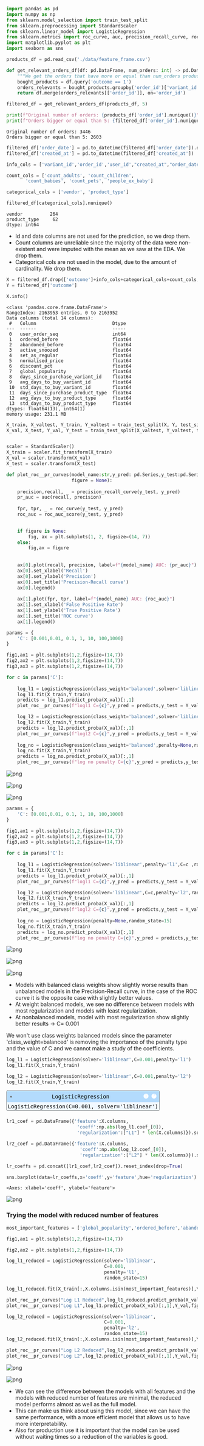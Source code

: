 ```python
import pandas as pd
import numpy as np
from sklearn.model_selection import train_test_split
from sklearn.preprocessing import StandardScaler
from sklearn.linear_model import LogisticRegression
from sklearn.metrics import roc_curve, auc, precision_recall_curve, roc_auc_score
import matplotlib.pyplot as plt
import seaborn as sns
```


```python
products_df = pd.read_csv('./data/feature_frame.csv')
```


```python
def get_relevant_orders_df(df: pd.DataFrame, num_orders: int) -> pd.DataFrame:
    """We get the orders that have more or equal than num_orders products bought"""
    bought_products = df.query('outcome == 1')
    orders_relevants = bought_products.groupby('order_id')['variant_id'].agg(lambda x: len(list(x))).reset_index().query(f'variant_id >= {num_orders}')
    return df.merge(orders_relevants[['order_id']], on='order_id')
```


```python
filtered_df = get_relevant_orders_df(products_df, 5)
```


```python
print(f"Original number of orders: {products_df['order_id'].nunique()}")
print(f"Orders bigger or equal than 5: {filtered_df['order_id'].nunique()}")
```

    Original number of orders: 3446
    Orders bigger or equal than 5: 2603
    


```python
filtered_df['order_date'] = pd.to_datetime(filtered_df['order_date']).dt.date
filtered_df['created_at'] = pd.to_datetime(filtered_df['created_at'])
```


```python
info_cols = ['variant_id','order_id','user_id',"created_at","order_date"]

count_cols = ['count_adults', 'count_children',
       'count_babies', 'count_pets', 'people_ex_baby']

categorical_cols = ['vendor', 'product_type']
```


```python
filtered_df[categorical_cols].nunique()
```




    vendor          264
    product_type     62
    dtype: int64



- Id and date columns are not used for the prediction, so we drop them.
- Count columns are unreliable since the majority of the data were non-existent and were imputed with the mean as we saw at the EDA. We drop them.
- Categorical cols are not used in the model, due to the amount of cardinality. We drop them.


```python
X = filtered_df.drop(['outcome']+info_cols+categorical_cols+count_cols, axis=1)
Y = filtered_df['outcome']
```


```python
X.info()
```

    <class 'pandas.core.frame.DataFrame'>
    RangeIndex: 2163953 entries, 0 to 2163952
    Data columns (total 14 columns):
     #   Column                            Dtype  
    ---  ------                            -----  
     0   user_order_seq                    int64  
     1   ordered_before                    float64
     2   abandoned_before                  float64
     3   active_snoozed                    float64
     4   set_as_regular                    float64
     5   normalised_price                  float64
     6   discount_pct                      float64
     7   global_popularity                 float64
     8   days_since_purchase_variant_id    float64
     9   avg_days_to_buy_variant_id        float64
     10  std_days_to_buy_variant_id        float64
     11  days_since_purchase_product_type  float64
     12  avg_days_to_buy_product_type      float64
     13  std_days_to_buy_product_type      float64
    dtypes: float64(13), int64(1)
    memory usage: 231.1 MB
    


```python
X_train, X_valtest, Y_train, Y_valtest = train_test_split(X, Y, test_size=0.7, random_state=15,shuffle=False)
X_val, X_test, Y_val, Y_test = train_test_split(X_valtest, Y_valtest, test_size=0.5, random_state=15,shuffle=False)


scaler = StandardScaler()
X_train = scaler.fit_transform(X_train)
X_val = scaler.transform(X_val)
X_test = scaler.transform(X_test)
```


```python
def plot_roc__pr_curves(model_name:str,y_pred: pd.Series,y_test:pd.Series, 
                        figure = None):
     
    precision,recall, _ = precision_recall_curve(y_test, y_pred)
    pr_auc = auc(recall, precision)
    
    fpr, tpr, _ = roc_curve(y_test, y_pred)
    roc_auc = roc_auc_score(y_test, y_pred)

      
    if figure is None:
        fig, ax = plt.subplots(1, 2, figsize=(14, 7))
    else:
        fig,ax = figure
        
        
    ax[0].plot(recall, precision, label=f"{model_name} AUC: {pr_auc}")
    ax[0].set_xlabel('Recall')
    ax[0].set_ylabel('Precision')
    ax[0].set_title('Precision-Recall curve')
    ax[0].legend()
    
    ax[1].plot(fpr, tpr, label=f"{model_name} AUC: {roc_auc}")
    ax[1].set_xlabel('False Positive Rate')
    ax[1].set_ylabel('True Positive Rate')
    ax[1].set_title('ROC curve')
    ax[1].legend()
```


```python
params = {
    'C': [0.001,0.01, 0.1, 1, 10, 100,1000]
}

fig1,ax1 = plt.subplots(1,2,figsize=(14,7))
fig2,ax2 = plt.subplots(1,2,figsize=(14,7))
fig3,ax3 = plt.subplots(1,2,figsize=(14,7))

for c in params['C']:
    
    log_l1 = LogisticRegression(class_weight='balanced',solver='liblinear',penalty='l1',C=c ,random_state=15)
    log_l1.fit(X_train,Y_train)
    predicts = log_l1.predict_proba(X_val)[:,1]
    plot_roc__pr_curves(f"logl1 C={c}",y_pred = predicts,y_test = Y_val,figure=(fig1,ax1))

    log_l2 = LogisticRegression(class_weight='balanced',solver='liblinear',C=c,penalty='l2',random_state=15)
    log_l2.fit(X_train,Y_train)
    predicts = log_l2.predict_proba(X_val)[:,1]
    plot_roc__pr_curves(f"logl2 C={c}",y_pred = predicts,y_test = Y_val,figure=(fig2,ax2))
    
    log_no = LogisticRegression(class_weight='balanced',penalty=None,random_state=15)
    log_no.fit(X_train,Y_train)
    predicts = log_no.predict_proba(X_val)[:,1]
    plot_roc__pr_curves(f"log no penalty C={c}",y_pred = predicts,y_test = Y_val,figure=(fig3,ax3))

```


    
![png](PRD_files/PRD_13_0.png)
    



    
![png](PRD_files/PRD_13_1.png)
    



    
![png](PRD_files/PRD_13_2.png)
    



```python
params = {
    'C': [0.001,0.01, 0.1, 1, 10, 100,1000]
}

fig1,ax1 = plt.subplots(1,2,figsize=(14,7))
fig2,ax2 = plt.subplots(1,2,figsize=(14,7))
fig3,ax3 = plt.subplots(1,2,figsize=(14,7))

for c in params['C']:
    
    log_l1 = LogisticRegression(solver='liblinear',penalty='l1',C=c ,random_state=15)
    log_l1.fit(X_train,Y_train)
    predicts = log_l1.predict_proba(X_val)[:,1]
    plot_roc__pr_curves(f"logl1 C={c}",y_pred = predicts,y_test = Y_val,figure=(fig1,ax1))

    log_l2 = LogisticRegression(solver='liblinear',C=c,penalty='l2',random_state=15)
    log_l2.fit(X_train,Y_train)
    predicts = log_l2.predict_proba(X_val)[:,1]
    plot_roc__pr_curves(f"logl2 C={c}",y_pred = predicts,y_test = Y_val,figure=(fig2,ax2))
    
    log_no = LogisticRegression(penalty=None,random_state=15)
    log_no.fit(X_train,Y_train)
    predicts = log_no.predict_proba(X_val)[:,1]
    plot_roc__pr_curves(f"log no penalty C={c}",y_pred = predicts,y_test = Y_val,figure=(fig3,ax3))
```


    
![png](PRD_files/PRD_14_0.png)
    



    
![png](PRD_files/PRD_14_1.png)
    



    
![png](PRD_files/PRD_14_2.png)
    


- Models with balanced class weights show slightly worse results than unbalanced models in the Precision-Recall curve, in the case of the ROC curve it is the opposite case with slightly better values.
- At weight balanced models, we see no difference between models with most regularization and models with least regularization.
- At nonbalanced models, model with most regularization show slightly better results -> C= 0.001

We won't use class weights balanced models since the parameter 'class_weight=balanced' is removing the importance of the penalty type and the value of C and we cannot make a study of the coefficients.


```python
log_l1 = LogisticRegression(solver='liblinear',C=0.001,penalty='l1')
log_l1.fit(X_train,Y_train)

log_l2 = LogisticRegression(solver='liblinear',C=0.001,penalty='l2')
log_l2.fit(X_train,Y_train)
```




<style>#sk-container-id-1 {
  /* Definition of color scheme common for light and dark mode */
  --sklearn-color-text: black;
  --sklearn-color-line: gray;
  /* Definition of color scheme for unfitted estimators */
  --sklearn-color-unfitted-level-0: #fff5e6;
  --sklearn-color-unfitted-level-1: #f6e4d2;
  --sklearn-color-unfitted-level-2: #ffe0b3;
  --sklearn-color-unfitted-level-3: chocolate;
  /* Definition of color scheme for fitted estimators */
  --sklearn-color-fitted-level-0: #f0f8ff;
  --sklearn-color-fitted-level-1: #d4ebff;
  --sklearn-color-fitted-level-2: #b3dbfd;
  --sklearn-color-fitted-level-3: cornflowerblue;

  /* Specific color for light theme */
  --sklearn-color-text-on-default-background: var(--sg-text-color, var(--theme-code-foreground, var(--jp-content-font-color1, black)));
  --sklearn-color-background: var(--sg-background-color, var(--theme-background, var(--jp-layout-color0, white)));
  --sklearn-color-border-box: var(--sg-text-color, var(--theme-code-foreground, var(--jp-content-font-color1, black)));
  --sklearn-color-icon: #696969;

  @media (prefers-color-scheme: dark) {
    /* Redefinition of color scheme for dark theme */
    --sklearn-color-text-on-default-background: var(--sg-text-color, var(--theme-code-foreground, var(--jp-content-font-color1, white)));
    --sklearn-color-background: var(--sg-background-color, var(--theme-background, var(--jp-layout-color0, #111)));
    --sklearn-color-border-box: var(--sg-text-color, var(--theme-code-foreground, var(--jp-content-font-color1, white)));
    --sklearn-color-icon: #878787;
  }
}

#sk-container-id-1 {
  color: var(--sklearn-color-text);
}

#sk-container-id-1 pre {
  padding: 0;
}

#sk-container-id-1 input.sk-hidden--visually {
  border: 0;
  clip: rect(1px 1px 1px 1px);
  clip: rect(1px, 1px, 1px, 1px);
  height: 1px;
  margin: -1px;
  overflow: hidden;
  padding: 0;
  position: absolute;
  width: 1px;
}

#sk-container-id-1 div.sk-dashed-wrapped {
  border: 1px dashed var(--sklearn-color-line);
  margin: 0 0.4em 0.5em 0.4em;
  box-sizing: border-box;
  padding-bottom: 0.4em;
  background-color: var(--sklearn-color-background);
}

#sk-container-id-1 div.sk-container {
  /* jupyter's `normalize.less` sets `[hidden] { display: none; }`
     but bootstrap.min.css set `[hidden] { display: none !important; }`
     so we also need the `!important` here to be able to override the
     default hidden behavior on the sphinx rendered scikit-learn.org.
     See: https://github.com/scikit-learn/scikit-learn/issues/21755 */
  display: inline-block !important;
  position: relative;
}

#sk-container-id-1 div.sk-text-repr-fallback {
  display: none;
}

div.sk-parallel-item,
div.sk-serial,
div.sk-item {
  /* draw centered vertical line to link estimators */
  background-image: linear-gradient(var(--sklearn-color-text-on-default-background), var(--sklearn-color-text-on-default-background));
  background-size: 2px 100%;
  background-repeat: no-repeat;
  background-position: center center;
}

/* Parallel-specific style estimator block */

#sk-container-id-1 div.sk-parallel-item::after {
  content: "";
  width: 100%;
  border-bottom: 2px solid var(--sklearn-color-text-on-default-background);
  flex-grow: 1;
}

#sk-container-id-1 div.sk-parallel {
  display: flex;
  align-items: stretch;
  justify-content: center;
  background-color: var(--sklearn-color-background);
  position: relative;
}

#sk-container-id-1 div.sk-parallel-item {
  display: flex;
  flex-direction: column;
}

#sk-container-id-1 div.sk-parallel-item:first-child::after {
  align-self: flex-end;
  width: 50%;
}

#sk-container-id-1 div.sk-parallel-item:last-child::after {
  align-self: flex-start;
  width: 50%;
}

#sk-container-id-1 div.sk-parallel-item:only-child::after {
  width: 0;
}

/* Serial-specific style estimator block */

#sk-container-id-1 div.sk-serial {
  display: flex;
  flex-direction: column;
  align-items: center;
  background-color: var(--sklearn-color-background);
  padding-right: 1em;
  padding-left: 1em;
}


/* Toggleable style: style used for estimator/Pipeline/ColumnTransformer box that is
clickable and can be expanded/collapsed.
- Pipeline and ColumnTransformer use this feature and define the default style
- Estimators will overwrite some part of the style using the `sk-estimator` class
*/

/* Pipeline and ColumnTransformer style (default) */

#sk-container-id-1 div.sk-toggleable {
  /* Default theme specific background. It is overwritten whether we have a
  specific estimator or a Pipeline/ColumnTransformer */
  background-color: var(--sklearn-color-background);
}

/* Toggleable label */
#sk-container-id-1 label.sk-toggleable__label {
  cursor: pointer;
  display: block;
  width: 100%;
  margin-bottom: 0;
  padding: 0.5em;
  box-sizing: border-box;
  text-align: center;
}

#sk-container-id-1 label.sk-toggleable__label-arrow:before {
  /* Arrow on the left of the label */
  content: "▸";
  float: left;
  margin-right: 0.25em;
  color: var(--sklearn-color-icon);
}

#sk-container-id-1 label.sk-toggleable__label-arrow:hover:before {
  color: var(--sklearn-color-text);
}

/* Toggleable content - dropdown */

#sk-container-id-1 div.sk-toggleable__content {
  max-height: 0;
  max-width: 0;
  overflow: hidden;
  text-align: left;
  /* unfitted */
  background-color: var(--sklearn-color-unfitted-level-0);
}

#sk-container-id-1 div.sk-toggleable__content.fitted {
  /* fitted */
  background-color: var(--sklearn-color-fitted-level-0);
}

#sk-container-id-1 div.sk-toggleable__content pre {
  margin: 0.2em;
  border-radius: 0.25em;
  color: var(--sklearn-color-text);
  /* unfitted */
  background-color: var(--sklearn-color-unfitted-level-0);
}

#sk-container-id-1 div.sk-toggleable__content.fitted pre {
  /* unfitted */
  background-color: var(--sklearn-color-fitted-level-0);
}

#sk-container-id-1 input.sk-toggleable__control:checked~div.sk-toggleable__content {
  /* Expand drop-down */
  max-height: 200px;
  max-width: 100%;
  overflow: auto;
}

#sk-container-id-1 input.sk-toggleable__control:checked~label.sk-toggleable__label-arrow:before {
  content: "▾";
}

/* Pipeline/ColumnTransformer-specific style */

#sk-container-id-1 div.sk-label input.sk-toggleable__control:checked~label.sk-toggleable__label {
  color: var(--sklearn-color-text);
  background-color: var(--sklearn-color-unfitted-level-2);
}

#sk-container-id-1 div.sk-label.fitted input.sk-toggleable__control:checked~label.sk-toggleable__label {
  background-color: var(--sklearn-color-fitted-level-2);
}

/* Estimator-specific style */

/* Colorize estimator box */
#sk-container-id-1 div.sk-estimator input.sk-toggleable__control:checked~label.sk-toggleable__label {
  /* unfitted */
  background-color: var(--sklearn-color-unfitted-level-2);
}

#sk-container-id-1 div.sk-estimator.fitted input.sk-toggleable__control:checked~label.sk-toggleable__label {
  /* fitted */
  background-color: var(--sklearn-color-fitted-level-2);
}

#sk-container-id-1 div.sk-label label.sk-toggleable__label,
#sk-container-id-1 div.sk-label label {
  /* The background is the default theme color */
  color: var(--sklearn-color-text-on-default-background);
}

/* On hover, darken the color of the background */
#sk-container-id-1 div.sk-label:hover label.sk-toggleable__label {
  color: var(--sklearn-color-text);
  background-color: var(--sklearn-color-unfitted-level-2);
}

/* Label box, darken color on hover, fitted */
#sk-container-id-1 div.sk-label.fitted:hover label.sk-toggleable__label.fitted {
  color: var(--sklearn-color-text);
  background-color: var(--sklearn-color-fitted-level-2);
}

/* Estimator label */

#sk-container-id-1 div.sk-label label {
  font-family: monospace;
  font-weight: bold;
  display: inline-block;
  line-height: 1.2em;
}

#sk-container-id-1 div.sk-label-container {
  text-align: center;
}

/* Estimator-specific */
#sk-container-id-1 div.sk-estimator {
  font-family: monospace;
  border: 1px dotted var(--sklearn-color-border-box);
  border-radius: 0.25em;
  box-sizing: border-box;
  margin-bottom: 0.5em;
  /* unfitted */
  background-color: var(--sklearn-color-unfitted-level-0);
}

#sk-container-id-1 div.sk-estimator.fitted {
  /* fitted */
  background-color: var(--sklearn-color-fitted-level-0);
}

/* on hover */
#sk-container-id-1 div.sk-estimator:hover {
  /* unfitted */
  background-color: var(--sklearn-color-unfitted-level-2);
}

#sk-container-id-1 div.sk-estimator.fitted:hover {
  /* fitted */
  background-color: var(--sklearn-color-fitted-level-2);
}

/* Specification for estimator info (e.g. "i" and "?") */

/* Common style for "i" and "?" */

.sk-estimator-doc-link,
a:link.sk-estimator-doc-link,
a:visited.sk-estimator-doc-link {
  float: right;
  font-size: smaller;
  line-height: 1em;
  font-family: monospace;
  background-color: var(--sklearn-color-background);
  border-radius: 1em;
  height: 1em;
  width: 1em;
  text-decoration: none !important;
  margin-left: 1ex;
  /* unfitted */
  border: var(--sklearn-color-unfitted-level-1) 1pt solid;
  color: var(--sklearn-color-unfitted-level-1);
}

.sk-estimator-doc-link.fitted,
a:link.sk-estimator-doc-link.fitted,
a:visited.sk-estimator-doc-link.fitted {
  /* fitted */
  border: var(--sklearn-color-fitted-level-1) 1pt solid;
  color: var(--sklearn-color-fitted-level-1);
}

/* On hover */
div.sk-estimator:hover .sk-estimator-doc-link:hover,
.sk-estimator-doc-link:hover,
div.sk-label-container:hover .sk-estimator-doc-link:hover,
.sk-estimator-doc-link:hover {
  /* unfitted */
  background-color: var(--sklearn-color-unfitted-level-3);
  color: var(--sklearn-color-background);
  text-decoration: none;
}

div.sk-estimator.fitted:hover .sk-estimator-doc-link.fitted:hover,
.sk-estimator-doc-link.fitted:hover,
div.sk-label-container:hover .sk-estimator-doc-link.fitted:hover,
.sk-estimator-doc-link.fitted:hover {
  /* fitted */
  background-color: var(--sklearn-color-fitted-level-3);
  color: var(--sklearn-color-background);
  text-decoration: none;
}

/* Span, style for the box shown on hovering the info icon */
.sk-estimator-doc-link span {
  display: none;
  z-index: 9999;
  position: relative;
  font-weight: normal;
  right: .2ex;
  padding: .5ex;
  margin: .5ex;
  width: min-content;
  min-width: 20ex;
  max-width: 50ex;
  color: var(--sklearn-color-text);
  box-shadow: 2pt 2pt 4pt #999;
  /* unfitted */
  background: var(--sklearn-color-unfitted-level-0);
  border: .5pt solid var(--sklearn-color-unfitted-level-3);
}

.sk-estimator-doc-link.fitted span {
  /* fitted */
  background: var(--sklearn-color-fitted-level-0);
  border: var(--sklearn-color-fitted-level-3);
}

.sk-estimator-doc-link:hover span {
  display: block;
}

/* "?"-specific style due to the `<a>` HTML tag */

#sk-container-id-1 a.estimator_doc_link {
  float: right;
  font-size: 1rem;
  line-height: 1em;
  font-family: monospace;
  background-color: var(--sklearn-color-background);
  border-radius: 1rem;
  height: 1rem;
  width: 1rem;
  text-decoration: none;
  /* unfitted */
  color: var(--sklearn-color-unfitted-level-1);
  border: var(--sklearn-color-unfitted-level-1) 1pt solid;
}

#sk-container-id-1 a.estimator_doc_link.fitted {
  /* fitted */
  border: var(--sklearn-color-fitted-level-1) 1pt solid;
  color: var(--sklearn-color-fitted-level-1);
}

/* On hover */
#sk-container-id-1 a.estimator_doc_link:hover {
  /* unfitted */
  background-color: var(--sklearn-color-unfitted-level-3);
  color: var(--sklearn-color-background);
  text-decoration: none;
}

#sk-container-id-1 a.estimator_doc_link.fitted:hover {
  /* fitted */
  background-color: var(--sklearn-color-fitted-level-3);
}
</style><div id="sk-container-id-1" class="sk-top-container"><div class="sk-text-repr-fallback"><pre>LogisticRegression(C=0.001, solver=&#x27;liblinear&#x27;)</pre><b>In a Jupyter environment, please rerun this cell to show the HTML representation or trust the notebook. <br />On GitHub, the HTML representation is unable to render, please try loading this page with nbviewer.org.</b></div><div class="sk-container" hidden><div class="sk-item"><div class="sk-estimator fitted sk-toggleable"><input class="sk-toggleable__control sk-hidden--visually" id="sk-estimator-id-1" type="checkbox" checked><label for="sk-estimator-id-1" class="sk-toggleable__label fitted sk-toggleable__label-arrow fitted">&nbsp;&nbsp;LogisticRegression<a class="sk-estimator-doc-link fitted" rel="noreferrer" target="_blank" href="https://scikit-learn.org/1.4/modules/generated/sklearn.linear_model.LogisticRegression.html">?<span>Documentation for LogisticRegression</span></a><span class="sk-estimator-doc-link fitted">i<span>Fitted</span></span></label><div class="sk-toggleable__content fitted"><pre>LogisticRegression(C=0.001, solver=&#x27;liblinear&#x27;)</pre></div> </div></div></div></div>




```python
lr1_coef = pd.DataFrame({'feature':X.columns,
                          'coeff':np.abs(log_l1.coef_[0]),
                          'regularization':["L1"] * len(X.columns)}).sort_values('coeff',ascending=False)

lr2_coef = pd.DataFrame({'feature':X.columns,
                           'coeff':np.abs(log_l2.coef_[0]),
                           'regularization':["L2"] * len(X.columns)}).sort_values('coeff',ascending=False)
```


```python
lr_coeffs = pd.concat([lr1_coef,lr2_coef]).reset_index(drop=True)

sns.barplot(data=lr_coeffs,x='coeff',y='feature',hue='regularization')
```




    <Axes: xlabel='coeff', ylabel='feature'>




    
![png](PRD_files/PRD_18_1.png)
    


### Trying the model with reduced number of features


```python
most_important_features = ['global_popularity','ordered_before','abandoned_before','normalised_price']
```


```python
fig1,ax1 = plt.subplots(1,2,figsize=(14,7))

fig2,ax2 = plt.subplots(1,2,figsize=(14,7))

log_l1_reduced = LogisticRegression(solver='liblinear',
                                    C=0.001,
                                    penalty='l1',
                                    random_state=15)

log_l1_reduced.fit(X_train[:,X.columns.isin(most_important_features)],Y_train)

plot_roc__pr_curves("Log L1 Reduced",log_l1_reduced.predict_proba(X_val[:,X.columns.isin(most_important_features)])[:,1],Y_val,figure=(fig1,ax1))
plot_roc__pr_curves("Log L1",log_l1.predict_proba(X_val)[:,1],Y_val,figure=(fig1,ax1))

log_l2_reduced = LogisticRegression(solver='liblinear',
                                    C=0.001,
                                    penalty='l2',
                                    random_state=15)
log_l2_reduced.fit(X_train[:,X.columns.isin(most_important_features)],Y_train)

plot_roc__pr_curves("Log L2 Reduced",log_l2_reduced.predict_proba(X_val[:,X.columns.isin(most_important_features)])[:,1],Y_val,figure=(fig2,ax2))
plot_roc__pr_curves("Log L2",log_l2.predict_proba(X_val)[:,1],Y_val,figure=(fig2,ax2))
```


    
![png](PRD_files/PRD_21_0.png)
    



    
![png](PRD_files/PRD_21_1.png)
    


- We can see the difference between the models with all features and the models with reduced number of features are minimal, the reduced model performs almost as well as the full model.
- This can make us think about using this model, since we can have the same performance, with a more efficient model that allows us to have more interpretability.
- Also for production use it is important that the model can be used without waiting times so a reduction of the variables is good.
